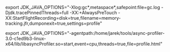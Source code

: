 export JDK_JAVA_OPTIONS="-Xlog:gc*,metaspace*,safepoint:file=gc.log -Djdk.tracePinnedThreads=full -XX:+AlwaysPreTouch -XX:StartFlightRecording=disk=true,filename=memory-tracking.jfr,dumponexit=true,settings=profile"

export JDK_JAVA_OPTIONS="-agentpath:/home/jarek/tools/async-profiler-3.0-c1ed9b3-linux-x64/lib/libasyncProfiler.so=start,event=cpu,threads=true,file=profile.html"

